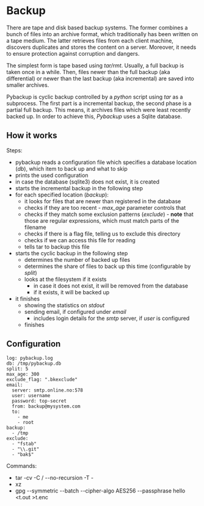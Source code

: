 
# Backup
There are tape and disk based backup systems. 
The former combines a bunch of files into an archive format, which traditionally has been written on a tape medium.
The latter retrieves files from each client machine, discovers duplicates and stores the content on a server. 
Moreover, it needs to ensure protection against corruption and dangers.

The simplest form is tape based using *tar/rmt*. 
Usually, a full backup is taken once in a while. 
Then, files newer than the full backup (aka differential) or 
    newer than the last backup (aka incremental) are saved into smaller archives.

Pybackup is cyclic backup controlled by a *python* script using *tar* as a subprocess. 
The first part is a incremental backup, the second phase is a partial full backup. 
This means, it archives files which were least recently backed up.
In order to achieve this, *Pybackup* uses a Sqlite database.

## How it works

Steps:
* pybackup reads a configuration file which specifies a database location (*db*), 
which item to back up and what to skip
* prints the used configuration
* in case the database (sqlite3) does not exist, it is created
* starts the incremental backup in the following step
* for each specified location (*backup*):
    * it looks for files that are newer than registered in the database
    * checks if they are too recent - *max_age* parameter controls that
    * checks if they match some exclusion patterns (*exclude*) - 
        **note** that those are regular expressions, which must match parts of the filename
    * checks if there is a flag file, telling us to exclude this directory
    * checks if we can access this file for reading
    * tells tar to backup this file
* starts the cyclic backup in the following step
    * determines the number of backed up files
    * determines the share of files to back up this time (configurable by *split*)
    * looks at the filesystem if it exists
        * in case it does not exist, it will be removed from the database
        * if it exists, it will be backed up
* it finishes
    * showing the statistics on *stdout*
    * sending email, if configured under *email*
        * includes login details for the *smtp* server, if *user* is configured
    * finishes
    
## Configuration
~~~
log: pybackup.log
db: /tmp/pybackup.db
split: 5
max_age: 300
exclude_flag: ".bkexclude"
email:
  server: smtp.online.no:578
  user: username
  password: top-secret
  from: backup@mysystem.com
  to: 
    - me
    - root
backup:
  - /tmp
exclude:
  - "fstab"
  - "\\.git"
  - "bak$"
~~~

Commands:
* tar -cv -C / --no-recursion -T -
* xz
* gpg --symmetric --batch --cipher-algo AES256 --passphrase hello <t.out >t.enc

